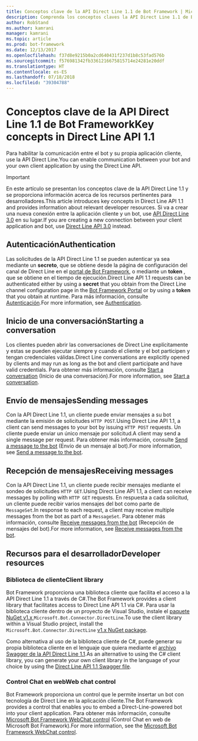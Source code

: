 ```yaml
---
title: Conceptos clave de la API Direct Line 1.1 de Bot Framework | Microsoft Docs
description: Comprenda los conceptos claves la API Direct Line 1.1 de Bot Framework.
author: RobStand
ms.author: kamrani
manager: kamrani
ms.topic: article
ms.prod: bot-framework
ms.date: 12/13/2017
ms.openlocfilehash: f37d8e9215b0a2cd640431f237d1b8c53fad576b
ms.sourcegitcommit: f576981342fb3361216675815714e24281e20ddf
ms.translationtype: HT
ms.contentlocale: es-ES
ms.lasthandoff: 07/18/2018
ms.locfileid: "39304788"
---
```

# <a name="key-concepts-in-direct-line-api-11"></a><span data-ttu-id="40d98-103">Conceptos clave de la API Direct Line 1.1 de Bot Framework</span><span class="sxs-lookup"><span data-stu-id="40d98-103">Key concepts in Direct Line API 1.1</span></span>

<span data-ttu-id="40d98-104">Para habilitar la comunicación entre el bot y su propia aplicación cliente, use la API Direct Line.</span><span class="sxs-lookup"><span data-stu-id="40d98-104">You can enable communication between your bot and your own client application by using the Direct Line API.</span></span> 

> [!IMPORTANT]
> <span data-ttu-id="40d98-105">En este artículo se presentan los conceptos clave de la API Direct Line 1.1 y se proporciona información acerca de los recursos pertinentes para desarrolladores.</span><span class="sxs-lookup"><span data-stu-id="40d98-105">This article introduces key concepts in Direct Line API 1.1 and provides information about relevant developer resources.</span></span> <span data-ttu-id="40d98-106">Si va a crear una nueva conexión entre la aplicación cliente y un bot, use [API Direct Line 3.0](bot-framework-rest-direct-line-3-0-concepts.md) en su lugar.</span><span class="sxs-lookup"><span data-stu-id="40d98-106">If you are creating a new connection between your client application and bot, use [Direct Line API 3.0](bot-framework-rest-direct-line-3-0-concepts.md) instead.</span></span>

## <a name="authentication"></a><span data-ttu-id="40d98-107">Autenticación</span><span class="sxs-lookup"><span data-stu-id="40d98-107">Authentication</span></span>

<span data-ttu-id="40d98-108">Las solicitudes de la API Direct Line 1.1 se pueden autenticar ya sea mediante un **secreto**, que se obtiene desde la página de configuración del canal de Direct Line en el <a href="https://dev.botframework.com/" target="_blank">portal de Bot Framework</a>, o mediante un **token** , que se obtiene en el tiempo de ejecución.</span><span class="sxs-lookup"><span data-stu-id="40d98-108">Direct Line API 1.1 requests can be authenticated either by using a **secret** that you obtain from the Direct Line channel configuration page in the <a href="https://dev.botframework.com/" target="_blank">Bot Framework Portal</a> or by using a **token** that you obtain at runtime.</span></span>  <span data-ttu-id="40d98-109">Para más información, consulte [Autenticación](bot-framework-rest-direct-line-1-1-authentication.md).</span><span class="sxs-lookup"><span data-stu-id="40d98-109">For more information, see [Authentication](bot-framework-rest-direct-line-1-1-authentication.md).</span></span>

## <a name="starting-a-conversation"></a><span data-ttu-id="40d98-110">Inicio de una conversación</span><span class="sxs-lookup"><span data-stu-id="40d98-110">Starting a conversation</span></span>

<span data-ttu-id="40d98-111">Los clientes pueden abrir las conversaciones de Direct Line explícitamente y estas se pueden ejecutar siempre y cuando el cliente y el bot participen y tengan credenciales válidas.</span><span class="sxs-lookup"><span data-stu-id="40d98-111">Direct Line conversations are explicitly opened by clients and may run as long as the bot and client participate and have valid credentials.</span></span> <span data-ttu-id="40d98-112">Para obtener más información, consulte [Start a conversation](bot-framework-rest-direct-line-1-1-start-conversation.md) (Inicio de una conversación).</span><span class="sxs-lookup"><span data-stu-id="40d98-112">For more information, see [Start a conversation](bot-framework-rest-direct-line-1-1-start-conversation.md).</span></span>

## <a name="sending-messages"></a><span data-ttu-id="40d98-113">Envío de mensajes</span><span class="sxs-lookup"><span data-stu-id="40d98-113">Sending messages</span></span>

<span data-ttu-id="40d98-114">Con la API Direct Line 1.1, un cliente puede enviar mensajes a su bot mediante la emisión de solicitudes `HTTP POST`.</span><span class="sxs-lookup"><span data-stu-id="40d98-114">Using Direct Line API 1.1, a client can send messages to your bot by issuing `HTTP POST` requests.</span></span> <span data-ttu-id="40d98-115">Un cliente puede enviar un único mensaje por solicitud.</span><span class="sxs-lookup"><span data-stu-id="40d98-115">A client may send a single message per request.</span></span> <span data-ttu-id="40d98-116">Para obtener más información, consulte [Send a message to the bot](bot-framework-rest-direct-line-1-1-send-message.md) (Envío de un mensaje al bot).</span><span class="sxs-lookup"><span data-stu-id="40d98-116">For more information, see [Send a message to the bot](bot-framework-rest-direct-line-1-1-send-message.md).</span></span>

## <a name="receiving-messages"></a><span data-ttu-id="40d98-117">Recepción de mensajes</span><span class="sxs-lookup"><span data-stu-id="40d98-117">Receiving messages</span></span>

<span data-ttu-id="40d98-118">Con la API Direct Line 1.1, un cliente puede recibir mensajes mediante el sondeo de solicitudes `HTTP GET`.</span><span class="sxs-lookup"><span data-stu-id="40d98-118">Using Direct Line API 1.1, a client can receive messages by polling with `HTTP GET` requests.</span></span> <span data-ttu-id="40d98-119">En respuesta a cada solicitud, un cliente puede recibir varios mensajes del bot como parte de `MessageSet`.</span><span class="sxs-lookup"><span data-stu-id="40d98-119">In response to each request, a client may receive multiple messages from the bot as part of a `MessageSet`.</span></span> <span data-ttu-id="40d98-120">Para obtener más información, consulte [Receive messages from the bot](bot-framework-rest-direct-line-1-1-receive-messages.md) (Recepción de mensajes del bot).</span><span class="sxs-lookup"><span data-stu-id="40d98-120">For more information, see [Receive messages from the bot](bot-framework-rest-direct-line-1-1-receive-messages.md).</span></span>

## <a name="developer-resources"></a><span data-ttu-id="40d98-121">Recursos para el desarrollador</span><span class="sxs-lookup"><span data-stu-id="40d98-121">Developer resources</span></span>

### <a name="client-library"></a><span data-ttu-id="40d98-122">Biblioteca de cliente</span><span class="sxs-lookup"><span data-stu-id="40d98-122">Client library</span></span>

<span data-ttu-id="40d98-123">Bot Framework proporciona una biblioteca cliente que facilita el acceso a la API Direct Line 1.1 a través de C#.</span><span class="sxs-lookup"><span data-stu-id="40d98-123">The Bot Framework provides a client library that facilitates access to Direct Line API 1.1 via C#.</span></span> <span data-ttu-id="40d98-124">Para usar la biblioteca cliente dentro de un proyecto de Visual Studio, instale el <a href="https://www.nuget.org/packages/Microsoft.Bot.Connector.DirectLine/1.1.1" target="_blank">paquete NuGet v1.x </a> `Microsoft.Bot.Connector.DirectLine`.</span><span class="sxs-lookup"><span data-stu-id="40d98-124">To use the client library within a Visual Studio project, install the `Microsoft.Bot.Connector.DirectLine` <a href="https://www.nuget.org/packages/Microsoft.Bot.Connector.DirectLine/1.1.1" target="_blank">v1.x NuGet package</a>.</span></span> 

<span data-ttu-id="40d98-125">Como alternativa al uso de la biblioteca cliente de C#, puede generar su propia biblioteca cliente en el lenguaje que quiera mediante el <a href="https://docs.botframework.com/en-us/restapi/directline/swagger.json" target="_blank">archivo Swagger de la API Direct Line 1.1</a>.</span><span class="sxs-lookup"><span data-stu-id="40d98-125">As an alternative to using the C# client library, you can generate your own client library in the language of your choice by using the <a href="https://docs.botframework.com/en-us/restapi/directline/swagger.json" target="_blank">Direct Line API 1.1 Swagger file</a>.</span></span>

### <a name="web-chat-control"></a><span data-ttu-id="40d98-126">Control Chat en web</span><span class="sxs-lookup"><span data-stu-id="40d98-126">Web chat control</span></span> 

<span data-ttu-id="40d98-127">Bot Framework proporciona un control que le permite insertar un bot con tecnología de Direct Line en la aplicación cliente.</span><span class="sxs-lookup"><span data-stu-id="40d98-127">The Bot Framework provides a control that enables you to embed a Direct-Line-powered bot into your client application.</span></span> <span data-ttu-id="40d98-128">Para obtener más información, consulte <a href="https://github.com/Microsoft/BotFramework-WebChat" target="_blank">Microsoft Bot Framework WebChat control</a> (Control Chat en web de Microsoft Bot Framework).</span><span class="sxs-lookup"><span data-stu-id="40d98-128">For more information, see the <a href="https://github.com/Microsoft/BotFramework-WebChat" target="_blank">Microsoft Bot Framework WebChat control</a>.</span></span>
